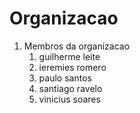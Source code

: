 # Organizacao
1. Membros da organizacao
    1. guilherme leite
    1. ieremies romero
    1. paulo santos
    1. santiago ravelo
    1. vinicius soares
